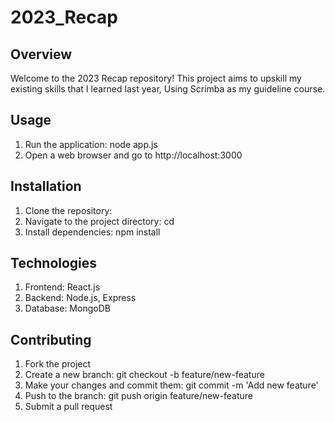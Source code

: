 # 2023_Recap

## Overview
Welcome to the 2023 Recap repository! This project aims to upskill my existing skills that I learned last year, Using Scrimba as my guideline course.

## Usage
1. Run the application: node app.js
2. Open a web browser and go to http://localhost:3000
   
## Installation
1. Clone the repository: 
2. Navigate to the project directory: cd 
3. Install dependencies: npm install

## Technologies
1. Frontend: React.js
2. Backend: Node.js, Express
3. Database: MongoDB


## Contributing
1. Fork the project
2. Create a new branch: git checkout -b feature/new-feature
3. Make your changes and commit them: git commit -m 'Add new feature'
4. Push to the branch: git push origin feature/new-feature
5. Submit a pull request

